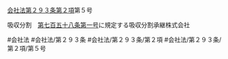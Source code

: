 [会社法第２９３条第２項](会社法＿＿＿＿第２９３条第２項)第５号

吸収分割　[第七百五十八条](会社法＿＿＿＿第７５８条)[第一号](会社法＿＿＿＿第２９３条第２項第１号)に規定する吸収分割承継株式会社


#会社法
#会社法/第２９３条
#会社法/第２９３条/第２項
#会社法/第２９３条/第２項/第５号

